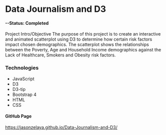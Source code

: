 # Data Journalism and D3

#### --Status: Completed

Project Intro/Objective
The purpose of this project is to create an interactive and animated scatterplot using D3 to determine how certain risk factors impact chosen demographics. The scatterplot shows the relationships between the Poverty, Age and Household Income demographics against the Lack of Healthcare, Smokers and Obesity risk factors.

### Technologies
* JavaScript
* D3
* D3-tip
* Bootstrap 4
* HTML
* CSS

#### GitHub Page
https://jasonzelaya.github.io/Data-Journalism-and-D3/
